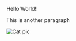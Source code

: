 Hello World!

This is another paragraph

![Cat pic](https://bfmbrainfall.files.wordpress.com/2016/04/how_silly_are_you_pomelo_cat.jpg?w=376)
